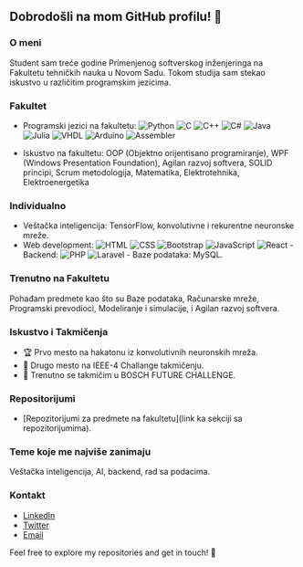 ## Dobrodošli na mom GitHub profilu! 👋

### O meni
Student sam treće godine Primenjenog softverskog inženjeringa na Fakultetu tehničkih nauka u Novom Sadu. Tokom studija sam stekao iskustvo u različitim programskim jezicima.

### Fakultet
- Programski jezici na fakultetu: ![Python](https://img.shields.io/badge/Python-3776AB?style=flat-square&logo=python&logoColor=white) ![C](https://img.shields.io/badge/C-00599C?style=flat-square&logo=c&logoColor=white) ![C++](https://img.shields.io/badge/C++-00599C?style=flat-square&logo=c%2B%2B&logoColor=white) ![C#](https://img.shields.io/badge/C%23-239120?style=flat-square&logo=c-sharp&logoColor=white) ![Java](https://img.shields.io/badge/Java-007396?style=flat-square&logo=java&logoColor=white) ![Julia](https://img.shields.io/badge/Julia-9558B2?style=flat-square&logo=julia&logoColor=white) ![VHDL](https://img.shields.io/badge/VHDL-543978?style=flat-square&logoColor=white) ![Arduino](https://img.shields.io/badge/Arduino-00979D?style=flat-square&logo=arduino&logoColor=white) ![Assembler](https://img.shields.io/badge/Assembler-808080?style=flat-square&logoColor=white)
  
- Iskustvo na fakultetu: OOP (Objektno orijentisano programiranje), WPF (Windows Presentation Foundation), Agilan razvoj softvera, SOLID principi, Scrum metodologija, Matematika, Elektrotehnika, Elektroenergetika

### Individualno
- Veštačka inteligencija: TensorFlow, konvolutivne i rekurentne neuronske mreže.
- Web development: ![HTML](https://img.shields.io/badge/HTML-E34F26?style=flat-square&logo=html5&logoColor=white) ![CSS](https://img.shields.io/badge/CSS-1572B6?style=flat-square&logo=css3&logoColor=white) ![Bootstrap](https://img.shields.io/badge/Bootstrap-563D7C?style=flat-square&logo=bootstrap&logoColor=white) ![JavaScript](https://img.shields.io/badge/JavaScript-F7DF1E?style=flat-square&logo=javascript&logoColor=black) ![React](https://img.shields.io/badge/React-61DAFB?style=flat-square&logo=react&logoColor=white) - Backend: ![PHP](https://img.shields.io/badge/PHP-777BB4?style=flat-square&logo=php&logoColor=white) ![Laravel](https://img.shields.io/badge/Laravel-FF2D20?style=flat-square&logo=laravel&logoColor=white) - Baze podataka: MySQL.

### Trenutno na Fakultetu
Pohađam predmete kao što su Baze podataka, Računarske mreže, Programski prevodioci, Modeliranje i simulacije, i Agilan razvoj softvera.

### Iskustvo i Takmičenja
- 🏆 Prvo mesto na hakatonu iz konvolutivnih neuronskih mreža.
- 🥈 Drugo mesto na IEEE-4 Challange takmičenju.
- 🌟 Trenutno se takmičim u BOSCH FUTURE CHALLENGE.

### Repositorijumi
- [Repozitorijumi za predmete na fakultetu](link ka sekciji sa repozitorijumima).

### Teme koje me najviše zanimaju
Veštačka inteligencija, AI, backend, rad sa podacima.

### Kontakt
- [LinkedIn](link)
- [Twitter](link)
- [Email](email@example.com)

Feel free to explore my repositories and get in touch! 🚀
